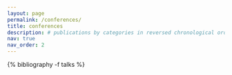 ```yaml
---
layout: page
permalink: /conferences/
title: conferences
description: # publications by categories in reversed chronological order. generated by jekyll-scholar.
nav: true
nav_order: 2
---
```


<!-- _pages/conferences.md -->
<div class="publications">

{% bibliography -f talks %}

</div>
